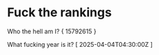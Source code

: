 # Fuck the rankings

Who the hell am I?
{ 15792615 }

What fucking year is it?
[ 2025-04-04T04:30:00Z ]
